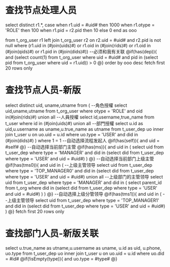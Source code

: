 查找节点处理人员
===
select distinct r1.*,
case when r1.uid = #uid# then 1000
when r1.otype = 'ROLE' then 100
when r1.pid = r2.pid then 10
else 0
end as ooo

from t_org_user r1 
left join t_org_user r2 on r2.uid = #uid# and r2.pid is not null 
where
(r1.uid in (#join(uids)#) or r1.oid in (#join(rids)#) or r1.oid in (#join(qids)#) or r1.pid in (#join(dids)#))
--必须和我有关联
@if(has(dep)){
   and (select count(1) from t_org_user where uid = #uid# and pid in (select pid from t_org_user where uid = r1.uid)) > 0
@}
order by ooo desc
fetch first 20 rows only

查找节点人员-新版
===
select distinct uid, uname,utname from (
--角色授權
select uid,uname,utname from t_org_user where otype = 'ROLE' and oid in(#join(rids)#)
union all
--人員授權
select id,username,true_name from t_user where id in (#join(uids)#)
union all
--部門授權
select  u.id as uid,u.username as uname,u.true_name as utname
from t_user_dep uo 
inner join t_user u on uo.uid = u.id
where uo.type = 'USER' and did in (#join(dids)#)
)
where 1 = 1
--自动选择流程发起人
@if(has(self)){
    and uid = #self#
@}
--自动选择当前部门主管
@if(has(ms)){
    and uid in (
        select uid from t_user_dep where type = 'MANAGER' and did in (select did from t_user_dep where type = 'USER' and uid = #uid#)
    )
@}
--自动选择当前部门上级主管
@if(has(tms0)){
    and uid in (
        --上级主管领导
        select uid from t_user_dep where type = 'TOP_MANAGER0' and did in (select did from t_user_dep where type = 'USER' and uid = #uid#)
        union all
        --上级部门的主管领导
        select uid from t_user_dep where type = 'MANAGER' and did in (
            select parent_id from t_org where did in (select did from t_user_dep where type = 'USER' and uid = #uid#)
        ) 
    )
@}
--自动选择上级分管领导
@if(has(tms1)){
    and uid in (
        --上级主管领导
        select uid from t_user_dep where type = 'TOP_MANAGER1' and did in (select did from t_user_dep where type = 'USER' and uid = #uid#)
        ) 
@}
fetch first 20 rows only



查找部门人员-新版关联
===
select u.true_name as utname,u.username as uname, u.id as uid, u.phone, uo.type
from t_user_dep uo 
inner join t_user u on uo.uid = u.id
where uo.did = #id#
@if(!isEmpty(type)){
and uo.type = #type#
@}